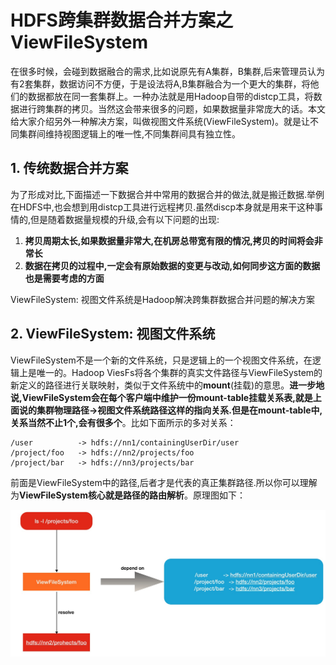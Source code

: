 # HDFS跨集群数据合并方案之ViewFileSystem

在很多时候，会碰到数据融合的需求,比如说原先有A集群，B集群,后来管理员认为有2套集群，数据访问不方便，于是设法将A,B集群融合为一个更大的集群，将他们的数据都放在同一套集群上。一种办法就是用Hadoop自带的distcp工具，将数据进行跨集群的拷贝。当然这会带来很多的问题，如果数据量非常庞大的话。本文给大家介绍另外一种解决方案，叫做视图文件系统(ViewFileSystem)。就是让不同集群间维持视图逻辑上的唯一性,不同集群间具有独立性。

## 1. 传统数据合并方案

为了形成对比,下面描述一下数据合并中常用的数据合并的做法,就是搬迁数据.举例在HDFS中,也会想到用distcp工具进行远程拷贝.虽然discp本身就是用来干这种事情的,但是随着数据量规模的升级,会有以下问题的出现:

1. **拷贝周期太长,如果数据量非常大,在机房总带宽有限的情况,拷贝的时间将会非常长**
2. **数据在拷贝的过程中,一定会有原始数据的变更与改动,如何同步这方面的数据也是需要考虑的方面**

ViewFileSystem: 视图文件系统是Hadoop解决跨集群数据合并问题的解决方案

## 2. ViewFileSystem: 视图文件系统

ViewFileSystem不是一个新的文件系统，只是逻辑上的一个视图文件系统，在逻辑上是唯一的。Hadoop ViesFs将各个集群的真实文件路径与ViewFileSystem的新定义的路径进行关联映射，类似于文件系统中的**mount**(挂载)的意思。**进一步地说,ViewFileSystem会在每个客户端中维护一份mount-table挂载关系表,就是上面说的集群物理路径->视图文件系统路径这样的指向关系.但是在mount-table中,关系当然不止1个,会有很多个**。比如下面所示的多对关系：

```
/user          -> hdfs://nn1/containingUserDir/user
/project/foo   -> hdfs://nn2/projects/foo
/project/bar   -> hdfs://nn3/projects/bar
```

前面是ViewFileSystem中的路径,后者才是代表的真正集群路径.所以你可以理解为**ViewFileSystem核心就是路径的路由解析**。原理图如下：

![](../img/ViewFileSystem_core.jpg)


